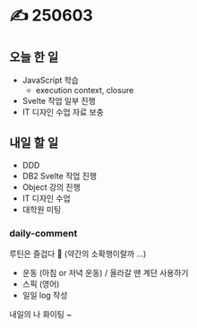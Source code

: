 # ✍️ 250603

## 오늘 한 일

* JavaScript 학습
  * execution context, closure
* Svelte 작업 일부 진행
* IT 디자인 수업 자료 보충

## 내일 할 일

* DDD
* DB2 Svelte 작업 진행
* Object 강의 진행
* IT 디자인 수업
* 대학원 미팅

### daily-comment

루틴은 즐겁다 👏 (약간의 소확행이랄까 …)

* 운동 (아침 or 저녁 운동) / 올라갈 땐 계단 사용하기
* 스픽 (영어)
* 일일 log 작성

내일의 나 화이팅 \~
